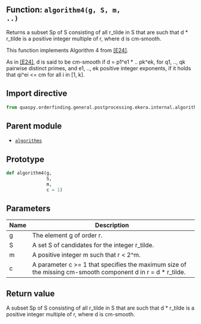## Function: <code>algorithm4(g, S, m, ..)</code>
Returns a subset Sp of S consisting of all r_tilde in S that are such that d * r_tilde is a positive integer multiple of r, where d is cm-smooth.

This function implements Algorithm 4 from [[E24]](https://doi.org/10.1145/3655026).

As in [[E24]](https://doi.org/10.1145/3655026), d is said to be cm-smooth if d = p1^e1 * .. pk^ek, for q1, .., qk pairwise distinct primes, and e1, .., ek positive integer exponents, if it holds that qi^ei <= cm for all i in [1, k].

## Import directive
```python
from quaspy.orderfinding.general.postprocessing.ekera.internal.algorithms import algorithm4
```

## Parent module
- [<code>algorithms</code>](README.md)

## Prototype
```python
def algorithm4(g,
               S,
               m,
               c = 1)
```

## Parameters
| <b>Name</b> | <b>Description</b> |
| ----------- | ------------------ |
| g | The element g of order r. |
| S | A set S of candidates for the integer r_tilde. |
| m | A positive integer m such that r < 2^m. |
| c | A parameter c >= 1 that specifies the maximum size of the missing cm-smooth component d in r = d * r_tilde. |

## Return value
A subset Sp of S consisting of all r_tilde in S that are such that d * r_tilde is a positive integer multiple of r, where d is cm-smooth.

